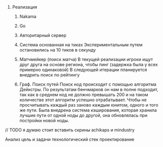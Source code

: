 1. Реализация
    1. Nakama
    
    2. Go
    3. Авторитарный сервер
    4. Система основанная на тиках
    Экспериментальным путем остановились на 10 тиков в секунду
    5. Матчмейкер (поиск матча)
        В текущей реализации игроки ищут друг друга на основе региона, чтобы пинг (задержка была у всех примерно одинаковой)
        В следующей итерации планируется внедрить поиск по рейтингу
    6. Граф. Поиск путей
        Поиск нод происходит с помощью алгоритма Дейкстры. По результатам бенчмарков он нам в полне подходит, так как в среднем нод не должно превышать 200 и на таком количестве этот алгоритм успешно отрабатывает. Чтобы не просчитывать каждый раз заново каждым юнитом, одного и того же пути. Была внедрена система кэширования, которая хранила лучшие пути от одной ноды до другой, она обновлялась при постройки новой ноды.

// TODO
я думаю стоит вставить скрины achikaps и mindustry


Анализ
цель и задачи
технологический стек
проектирование
